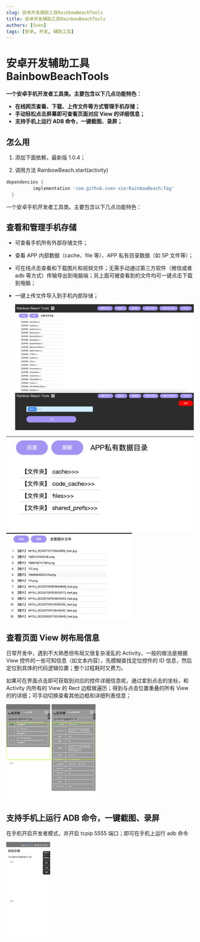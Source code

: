 ```yaml
---
slug: 安卓开发辅助工具RainbowBeachTools
title: 安卓开发辅助工具RainbowBeachTools
authors: [Sven]
tags: [安卓, 开发, 辅助工具]
---
```


# 安卓开发辅助工具 BainbowBeachTools

**一个安卓手机开发者工具类。主要包含以下几点功能特色：**

- **在线网页查看、下载、上传文件等方式管理手机存储；**
- **手动轻松点击屏幕即可查看页面对应 View 的详细信息；**
- **支持手机上运行 ADB 命令，一键截图、录屏；**

## 怎么用

1. 添加下面依赖，最新版 1.0.4；

2. 调用方法 RainbowBeach.start(activity)

```groovy
dependencies {
          implementation 'com.github.sven-xie:RainbowBeach:Tag'
  }
```

一个安卓手机开发者工具类。主要包含以下几点功能特色：

## 查看和管理手机存储

- 可查看手机所有外部存储文件；

- 查看 APP 内部数据（cache、file 等）、APP 私有目录数据（如 SP 文件等）；

- 可在线点击查看和下载图片和视频文件；无需手动通过第三方软件（微信或者 adb 等方式）传输导出到电脑端；另上面可被查看到的文件均可一键点击下载到电脑；

- 一键上传文件导入到手机内部存储；

  <img src="img/rainbow/file_system_total_intro.png" alt="企业微信20230715-165414@2x" style="zoom:50%;" />

  <img src="img/rainbow/upload_file.png" alt="企业微信20230715-165620@2x" style="zoom:50%;" />

<img src="img/rainbow/check_app_private.png" alt="企业微信20230715-165524@2x" style="zoom: 50%;" />

<img src="img/rainbow/check_images.png" alt="企业微信20230715-165547@2x" style="zoom: 33%;" />

## 查看页面 View 树布局信息

日常开发中，遇到不大熟悉但布局又很复杂凌乱的 Activity，一般的做法是根据 View 控件的一些可知信息（如文本内容），先模糊查找定位控件的 ID 信息，然后定位到具体的代码逻辑位置；整个过程耗时又费力。

如果可在界面点击即可获取到对应的控件详细信息呢，通过拿到点击的坐标，和 Activity 内所有的 View 的 Rect 边框做遍历；得到与点击位置重叠的所有 View 的的详细；可手动切换查看其他边框和详细列表信息；

<img src="img/rainbow/check_view_infos.png" alt="screenshot1689411440822" style="zoom: 25%;" />

<img src="img/rainbow/check_view_info_detail.png" alt="screenshot1689411453689" style="zoom: 25%;" />

## 支持手机上运行 ADB 命令，一键截图、录屏

在手机开启开发者模式，并开启 tcpip 5555 端口；即可在手机上运行 adb 命令

<img src="img/rainbow/other_function.png" alt="screenshot1689411490584" style="zoom:25%;" />
